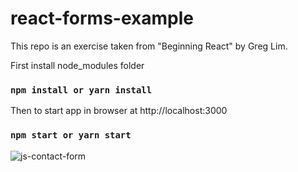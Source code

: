 # react-forms-example

This repo is an exercise taken from "Beginning React" by Greg Lim.

First install node_modules folder
### `npm install or yarn install`

Then to start app in browser at http://localhost:3000
### `npm start or yarn start`

![js-contact-form](https://user-images.githubusercontent.com/20928980/106277066-12cdd980-61fe-11eb-80fb-27da8785ae94.gif)
